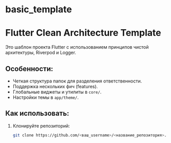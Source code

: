 # basic_template

# Flutter Clean Architecture Template

Это шаблон проекта Flutter с использованием принципов чистой архитектуры, Riverpod и Logger.

## Особенности:
- Четкая структура папок для разделения ответственности.
- Поддержка нескольких фич (features).
- Глобальные виджеты и утилиты в `core/`.
- Настройки темы в `app/theme/`.

## Как использовать:
1. Клонируйте репозиторий:
   ```bash
   git clone https://github.com/<ваш_username>/<название_репозитория>.git


